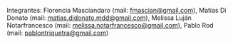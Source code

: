Integrantes: Florencia Masciandaro (mail: fmascian@gmail.com),
Matias Di Donato (mail: matias.didonato.mdd@gmail.com),
Melissa Luján Notarfrancesco (mail: melissa.notarfrancesco@gmail.com),
Pablo Rod (mail: pablontriquetra@gmail.com)
